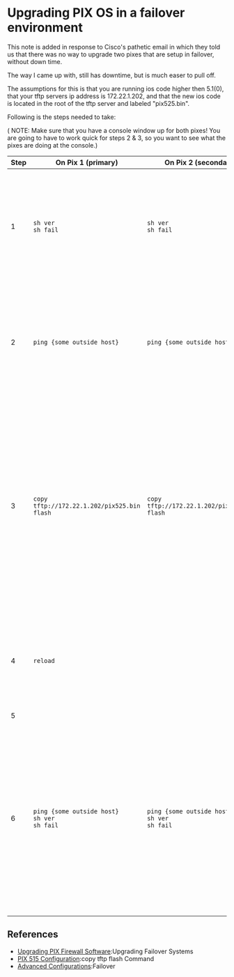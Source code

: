 # Upgrading PIX OS in a failover environment

This note is added in response to Cisco's pathetic email in which they told us that there was no way to upgrade two pixes that are setup in failover, without down time.

The way I came up with, still has downtime, but is much easer to pull off.

The assumptions for this is that you are running ios code higher then 5.1(0), that your tftp servers ip address is 172.22.1.202, and that the new ios code is located in the root of the tftp server and labeled "pix525.bin".

Following is the steps needed to take:

( NOTE: Make sure that you have a console window up for both pixes! You are going to have to work quick for steps 2 & 3, so you want to see what the pixes are doing at the console.)

Step| 	On Pix 1 (primary)| 	On Pix 2 (secondary) | 	Notes
---|---|---|---
1 | `sh ver` <br> `sh fail` | `sh ver` <br>`sh fail` | Make sure you have the correct os running, and make sure that you know for sure which pix is primary and which is secondary.
2 | `ping {some outside host}` | `ping {some outside host}` | Sanity check. Make sure that you can ping a host in front of the pix and behind. (this will be repeated on step 4)
3 | `copy tftp://172.22.1.202/pix525.bin flash` | `copy tftp://172.22.1.202/pix525.bin flash` | This adds the new ios onto the pixes, without reloading the box! So you can do this whenever, and will not see a problem with the pix rebooting or anything. The new code will be in effect as soon as you reboot the pix.
4 | `reload` | | Reload the primary pix. When it comes up, just after the rmon timeout, then quickly go to step 3
5 | | | `reload` | This will reload the secondary pix. Note that in between these two steps is a few seconds of downtime. When the box comes back up, make sure that it responds with a Sync Complete, stating that it linked with the primary and downloaded the correct configs.
6 | `ping {some outside host}`<br> `sh ver`<br> `sh fail` | `ping {some outside host}`<br> `sh ver`<br> `sh fail` | Make sure that the new os took, and more importantly that the two boxes are in failover. Also, the ping makes sure that the switch cam's and the hosts all have the correct mac address's and stuff.


## References
- [Upgrading PIX Firewall Software](http://www.cisco.com/univercd/cc/td/doc/product/iaabu/pix/pix_61/config/upgrade.htm#28099):Upgrading Failover Systems
- [PIX 515 Configuration](http://www.cisco.com/univercd/cc/td/doc/product/iaabu/pix/pix_v51/config/bootmode.htm#38962):copy tftp flash Command
- [Advanced Configurations](http://www.cisco.com/univercd/cc/td/doc/product/iaabu/pix/pix_60/config/advanced.htm#xtocid3446):Failover
